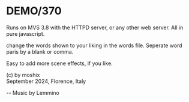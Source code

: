 DEMO/370
========


Runs on MVS 3.8 with the HTTPD server, or any other web server. All in pure javascript. 
  
change the words shown to your liking in the words file. Seperate word paris by a blank or comma. 

Easy to add more scene effects, if you like.   


(c) by moshix  
September 2024, Florence, Italy   

-- Music by Lemmino

